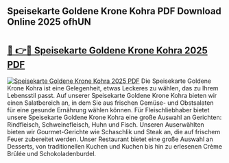 ## Speisekarte Goldene Krone Kohra PDF Download Online 2025 ofhUN

# <h2><a href="http://gc7rnq.nevu.top/?p=Speisekarte+Goldene+Krone+Kohra">🔗 👉🔴 Speisekarte Goldene Krone Kohra 2025 PDF</a></h2>

[![Speisekarte Goldene Krone Kohra 2025 PDF](https://i.imgur.com/dBaPXMq.png)](http://gc7rnq.nevu.top/?p=Speisekarte+Goldene+Krone+Kohra)
Die Speisekarte Goldene Krone Kohra ist eine Gelegenheit, etwas Leckeres zu wählen, das zu Ihrem Lebensstil passt. Auf unserer Speisekarte Goldene Krone Kohra bieten wir einen Salatbereich an, in dem Sie aus frischen Gemüse- und Obstsalaten für eine gesunde Ernährung wählen können. Für Fleischliebhaber bietet unsere Speisekarte Goldene Krone Kohra eine große Auswahl an Gerichten: Rindfleisch, Schweinefleisch, Huhn und Fisch. Unseren Auserwählten bieten wir Gourmet-Gerichte wie Schaschlik und Steak an, die auf frischem Feuer zubereitet werden. Unser Restaurant bietet eine große Auswahl an Desserts, von traditionellen Kuchen und Kuchen bis hin zu erlesenen Crème Brûlée und Schokoladenburdel.
